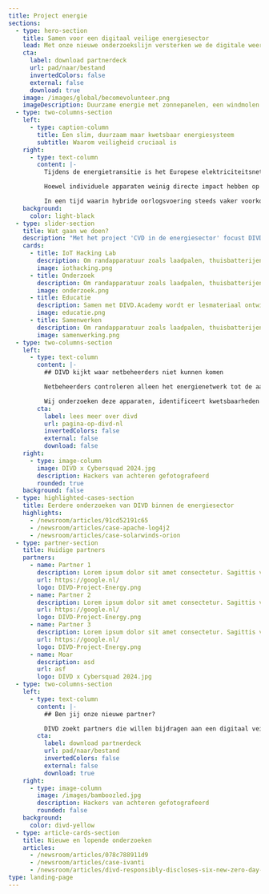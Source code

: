 ```yaml
---
title: Project energie
sections:
  - type: hero-section
    title: Samen voor een digitaal veilige energiesector
    lead: Met onze nieuwe onderzoekslijn versterken we de digitale weerbaarheid van het steeds kwetsbaarder wordende energiesysteem.
    cta:
      label: download partnerdeck
      url: pad/naar/bestand
      invertedColors: false
      external: false
      download: true
    image: /images/global/becomevolunteer.png
    imageDescription: Duurzame energie met zonnepanelen, een windmolen en EV laadpaal
  - type: two-columns-section
    left:
      - type: caption-column
        title: Een slim, duurzaam maar kwetsbaar energiesysteem
        subtitle: Waarom veiligheid cruciaal is
    right:
      - type: text-column
        content: |-
          Tijdens de energietransitie is het Europese elektriciteitsnetwerk uitgegroeid tot een complex ‘smart grid’. Hierin zijn consumenten niet langer alleen gebruikers, maar ook producenten van energie. Steeds meer apparaten zoals zonnepanelen, laadpalen, warmtepompen en slimme meters, zijn slim en met elkaar verbonden. Dit biedt grote kansen voor verduurzaming en innovatie, maar maakt het systeem ook kwetsbaarder voor schaalbare digitale aanvallen. 

          Hoewel individuele apparaten weinig directe impact hebben op het elektriciteitsnetwerk, kan grootschalige manipulatie door kwaadwillenden wel degelijk het elektriciteitsnetwerk ontwrichten en in sommige gevallen leiden tot een black-out op (inter)nationale schaal. Dit maakt het eerdergenoemde ‘smart grid’ kwetsbaar voor verstoring en angstzaaierij. 

          In een tijd waarin hybride oorlogsvoering steeds vaker voorkomt, groeit het besef dat samenwerking tussen alle betrokken partijen essentieel is om mogelijke ontwrichting van onze energievoorziening te voorkomen.*
    background:
      color: light-black
  - type: slider-section
    title: Wat gaan we doen?
    description: "Met het project 'CVD in de energiesector' focust DIVD zich op kennisontwikkeling, samenwerking en bewustwording binnen de energiesector. In 2025 zetten we de volgende stappen:"
    cards:
      - title: IoT Hacking Lab
        description: Om randapparatuur zoals laadpalen, thuisbatterijen, omvormers e.d. te onderzoeken en testen en samen te werken met andere labs.
        image: iothacking.png
      - title: Onderzoek
        description: Om randapparatuur zoals laadpalen, thuisbatterijen, omvormers e.d. te onderzoeken en testen en samen te werken met andere labs.
        image: onderzoek.png
      - title: Educatie
        description: Samen met DIVD.Academy wordt er lesmateriaal ontwikkeld, trainingen verzorgd en studenten opgeleid over de veiligheid van slimme energiesystemen.
        image: educatie.png
      - title: Samenwerken
        description: Om randapparatuur zoals laadpalen, thuisbatterijen, omvormers e.d. te onderzoeken en testen en samen te werken met andere labs.
        image: samenwerking.png
  - type: two-columns-section
    left:
      - type: text-column
        content: |-
          ## DIVD kijkt waar netbeheerders niet kunnen komen

          Netbeheerders controleren alleen het energienetwerk tot de aansluiting, terwijl de grootste risico’s in slimme apparaten achter de meter liggen. DIVD kan en mag wel tot achter de aansluiting onderzoek verrichten. 

          Wij onderzoeken deze apparaten, identificeert kwetsbaarheden en informeert fabrikanten om misbruik te voorkomen.
        cta:
          label: lees meer over divd
          url: pagina-op-divd-nl
          invertedColors: false
          external: false
          download: false
    right:
      - type: image-column
        image: DIVD x Cybersquad 2024.jpg
        description: Hackers van achteren gefotografeerd
        rounded: true
    background: false
  - type: highlighted-cases-section
    title: Eerdere onderzoeken van DIVD binnen de energiesector
    highlights:
      - /newsroom/articles/91cd52191c65
      - /newsroom/articles/case-apache-log4j2
      - /newsroom/articles/case-solarwinds-orion
  - type: partner-section
    title: Huidige partners
    partners:
      - name: Partner 1
        description: Lorem ipsum dolor sit amet consectetur. Sagittis volutpat risus euismod venenatis gravida purus non.
        url: https://google.nl/
        logo: DIVD-Project-Energy.png
      - name: Partner 2
        description: Lorem ipsum dolor sit amet consectetur. Sagittis volutpat risus euismod venenatis gravida purus non. Lorem ipsum dolor sit amet consectetur. Sagittis volutpat risus euismod venenatis gravida purus non. Lorem ipsum dolor sit amet consectetur. Sagittis volutpat risus euismod venenatis gravida purus non.
        url: https://google.nl/
        logo: DIVD-Project-Energy.png
      - name: Partner 3
        description: Lorem ipsum dolor sit amet consectetur. Sagittis volutpat risus euismod venenatis gravida purus non.
        url: https://google.nl/
        logo: DIVD-Project-Energy.png
      - name: Moar
        description: asd
        url: asf
        logo: DIVD x Cybersquad 2024.jpg
  - type: two-columns-section
    left:
      - type: text-column
        content: |-
          ## Ben jij onze nieuwe partner?

          DIVD zoekt partners die willen bijdragen aan een digitaal veiliger energiesysteem. Daarom nodigen we bedrijven, experts en professionals uit om expertise, apparatuur of onderzoekscapaciteit beschikbaar te stellen. Download ons sponsordeck voor meer informatie
        cta:
          label: download partnerdeck
          url: pad/naar/bestand
          invertedColors: false
          external: false
          download: true
    right:
      - type: image-column
        image: /images/bamboozled.jpg
        description: Hackers van achteren gefotografeerd
        rounded: false
    background:
      color: divd-yellow
  - type: article-cards-section
    title: Nieuwe en lopende onderzoeken
    articles:
      - /newsroom/articles/078c788911d9
      - /newsroom/articles/case-ivanti
      - /newsroom/articles/divd-responsibly-discloses-six-new-zero-day-vulnerabilities-to-vendor
type: landing-page
---
```


